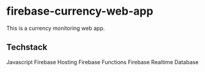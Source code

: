 # firebase-currency-web-app
This is a currency monitoring web app.

## Techstack
Javascript
Firebase Hosting
Firebase Functions
Firebase Realtime Database


